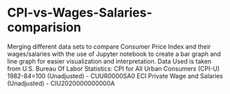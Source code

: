# CPI-vs-Wages-Salaries-comparision
Merging different data sets to compare Consumer Price Index and their wages/salaries with the use of Jupyter notebook to create a bar graph and line graph for easier visualization and interpretation.
Data Used is taken from U.S. Bureau Of Labor Statistics:
CPI for All Urban Consumers (CPI-U) 1982-84=100 (Unadjusted) - CUUR0000SA0
ECI Private Wage and Salaries (Unadjusted) - CIU2020000000000A
